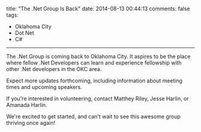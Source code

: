 title: "The .Net Group Is Back"
date: 2014-08-13 00:44:13
comments: false
tags: 
- Oklahoma City
- Dot Net
- C#
---


The .Net Group is coming back to Oklahoma City. It aspires to be the place where fellow .Net Developers can learn and experience fellowship with other .Net developers in the OKC area.

Expect more updates forthcoming, including information about meeting times and upcoming speakers. 

<!-- more -->

If you're interested in volunteering, contact Matthey Riley, Jesse Harlin, or Amanada Harlin.

We're excited to get started, and can't wait to see this awesome group thriving once again!
